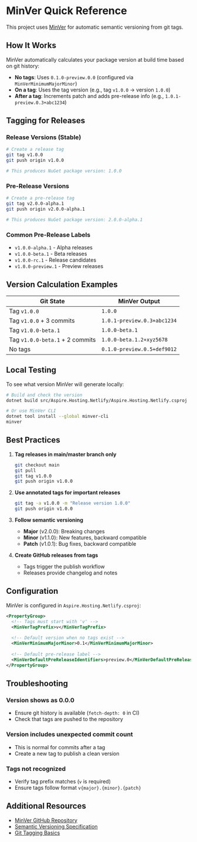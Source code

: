 # MinVer Quick Reference

This project uses [MinVer](https://github.com/adamralph/minver) for automatic semantic versioning from git tags.

## How It Works

MinVer automatically calculates your package version at build time based on git history:

- **No tags**: Uses `0.1.0-preview.0.0` (configured via `MinVerMinimumMajorMinor`)
- **On a tag**: Uses the tag version (e.g., tag `v1.0.0` → version `1.0.0`)
- **After a tag**: Increments patch and adds pre-release info (e.g., `1.0.1-preview.0.3+abc1234`)

## Tagging for Releases

### Release Versions (Stable)

```bash
# Create a release tag
git tag v1.0.0
git push origin v1.0.0

# This produces NuGet package version: 1.0.0
```

### Pre-Release Versions

```bash
# Create a pre-release tag
git tag v2.0.0-alpha.1
git push origin v2.0.0-alpha.1

# This produces NuGet package version: 2.0.0-alpha.1
```

### Common Pre-Release Labels

- `v1.0.0-alpha.1` - Alpha releases
- `v1.0.0-beta.1` - Beta releases  
- `v1.0.0-rc.1` - Release candidates
- `v1.0.0-preview.1` - Preview releases

## Version Calculation Examples

| Git State | MinVer Output |
|-----------|---------------|
| Tag `v1.0.0` | `1.0.0` |
| Tag `v1.0.0` + 3 commits | `1.0.1-preview.0.3+abc1234` |
| Tag `v1.0.0-beta.1` | `1.0.0-beta.1` |
| Tag `v1.0.0-beta.1` + 2 commits | `1.0.0-beta.1.2+xyz5678` |
| No tags | `0.1.0-preview.0.5+def9012` |

## Local Testing

To see what version MinVer will generate locally:

```bash
# Build and check the version
dotnet build src/Aspire.Hosting.Netlify/Aspire.Hosting.Netlify.csproj

# Or use MinVer CLI
dotnet tool install --global minver-cli
minver
```

## Best Practices

1. **Tag releases in main/master branch only**
   ```bash
   git checkout main
   git pull
   git tag v1.0.0
   git push origin v1.0.0
   ```

2. **Use annotated tags for important releases**
   ```bash
   git tag -a v1.0.0 -m "Release version 1.0.0"
   git push origin v1.0.0
   ```

3. **Follow semantic versioning**
   - **Major** (v2.0.0): Breaking changes
   - **Minor** (v1.1.0): New features, backward compatible
   - **Patch** (v1.0.1): Bug fixes, backward compatible

4. **Create GitHub releases from tags**
   - Tags trigger the publish workflow
   - Releases provide changelog and notes

## Configuration

MinVer is configured in `Aspire.Hosting.Netlify.csproj`:

```xml
<PropertyGroup>
  <!-- Tags must start with 'v' -->
  <MinVerTagPrefix>v</MinVerTagPrefix>
  
  <!-- Default version when no tags exist -->
  <MinVerMinimumMajorMinor>0.1</MinVerMinimumMajorMinor>
  
  <!-- Default pre-release label -->
  <MinVerDefaultPreReleaseIdentifiers>preview.0</MinVerDefaultPreReleaseIdentifiers>
</PropertyGroup>
```

## Troubleshooting

### Version shows as 0.0.0

- Ensure git history is available (`fetch-depth: 0` in CI)
- Check that tags are pushed to the repository

### Version includes unexpected commit count

- This is normal for commits after a tag
- Create a new tag to publish a clean version

### Tags not recognized

- Verify tag prefix matches (`v` is required)
- Ensure tags follow format `v{major}.{minor}.{patch}`

## Additional Resources

- [MinVer GitHub Repository](https://github.com/adamralph/minver)
- [Semantic Versioning Specification](https://semver.org/)
- [Git Tagging Basics](https://git-scm.com/book/en/v2/Git-Basics-Tagging)
